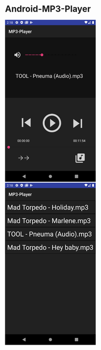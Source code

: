 # Android-MP3-Player
<img src="https://github.com/TommiVay/Android-MP3-Player/blob/master/Screenshot_1589195918.png" width="300">
<img src="https://github.com/TommiVay/Android-MP3-Player/blob/master/Screenshot_1589195922.png" width="300">

